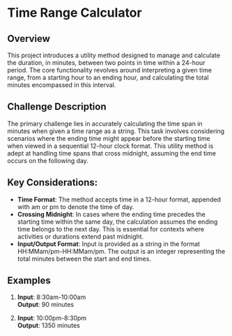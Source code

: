 # Time Range Calculator

## Overview
This project introduces a utility method designed to manage and calculate the duration, in minutes, between two points in time within a 24-hour period. The core functionality revolves around interpreting a given time range, from a starting hour to an ending hour, and calculating the total minutes encompassed in this interval.

## Challenge Description
The primary challenge lies in accurately calculating the time span in minutes when given a time range as a string. This task involves considering scenarios where the ending time might appear before the starting time when viewed in a sequential 12-hour clock format. This utility method is adept at handling time spans that cross midnight, assuming the end time occurs on the following day.

## Key Considerations:
- __Time Format__: The method accepts time in a 12-hour format, appended with am or pm to denote the time of day.
- __Crossing Midnight__: In cases where the ending time precedes the starting time within the same day, the calculation assumes the ending time belongs to the next day. This is essential for contexts where activities or durations extend past midnight.
- __Input/Output Format__: Input is provided as a string in the format HH:MMam/pm-HH:MMam/pm. The output is an integer representing the total minutes between the start and end times.

## Examples
1. __Input__: 8:30am-10:00am
   </br>__Output__: 90 minutes

2. __Input__: 10:00pm-8:30pm
   </br>__Output__: 1350 minutes